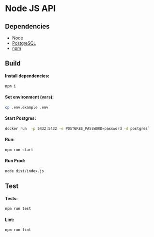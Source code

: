 # Node JS API

## Dependencies  

- [Node](https://nodejs.org/en/)
- [PostgreSQL](https://www.postgresql.org/)
- [npm](https://www.npmjs.com/)

## Build

#### Install dependencies:
```sh
npm i
```

#### Set environment (vars):
```sh
cp .env.example .env
```

#### Start Postgres:
```sh
docker run  -p 5432:5432 -e POSTGRES_PASSWORD=password -d postgres`
```

#### Run:
```sh
npm run start
```
#### Run Prod:
```sh
node dist/index.js
```

## Test

#### Tests:
```sh
npm run test
```

#### Lint:
```sh
npm run lint
```
